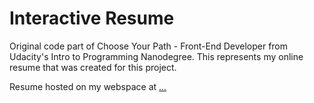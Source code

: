 Interactive Resume
==================

Original code part of Choose Your Path - Front-End Developer from Udacity's Intro to Programming Nanodegree.
This represents my online resume that was created for this project.

Resume hosted on my webspace at [...](http://www.porwoll.de/sites/resume/)
